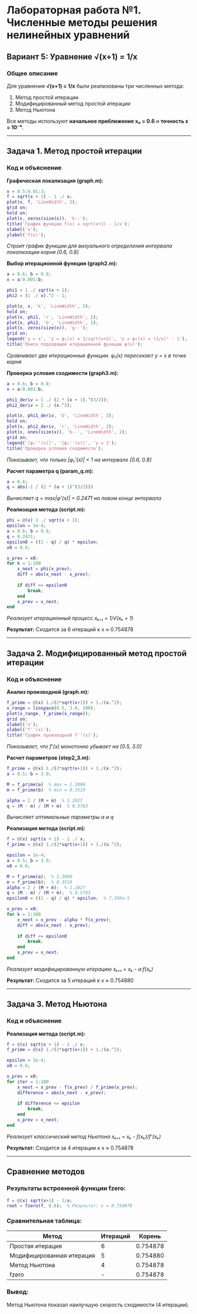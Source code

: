 # Лабораторная работа №1. Численные методы решения нелинейных уравнений
## Вариант 5: Уравнение √(x+1) = 1/x

### Общее описание
Для уравнения **√(x+1) = 1/x** были реализованы три численных метода:
1. Метод простой итерации
2. Модифицированный метод простой итерации  
3. Метод Ньютона

Все методы используют **начальное приближение x₀ = 0.6** и **точность ε = 10⁻⁴**.

---

## Задача 1. Метод простой итерации

### Код и объяснение

**Графическая локализация (graph.m):**
```matlab
x = 0.5:0.01:3;
f = sqrt(x + 1) - 1 ./ x;
plot(x, f, 'LineWidth', 2);
grid on;
hold on;
plot(x, zeros(size(x)), 'k--');
title('График функции f(x) = sqrt(x+1) - 1/x');
xlabel('x');
ylabel('f(x)');
```
*Строит график функции для визуального определения интервала локализации корня [0.6, 0.8]*

**Выбор итерационной функции (graph2.m):**
```matlab
a = 0.6; b = 0.8;
x = a:0.001:b;

phi1 = 1 ./ sqrt(x + 1);
phi2 = (1 ./ x).^2 - 1;

plot(x, x, 'k', 'LineWidth', 2);
hold on;
plot(x, phi1, 'r', 'LineWidth', 2);
plot(x, phi2, 'b', 'LineWidth', 2);
plot(x, zeros(size(x)), 'g--');
grid on;
legend('y = x', 'y = φ₁(x) = 1/sqrt(x+1)', 'y = φ₂(x) = (1/x)² - 1');
title('Поиск подходящей итерационной функции φ(x)');
```
*Сравнивает две итерационные функции. φ₁(x) пересекает y = x в точке корня*

**Проверка условия сходимости (graph3.m):**
```matlab
a = 0.6; b = 0.8;
x = a:0.001:b;

phi1_deriv = 1 ./ (2 * (x + 1).^(3/2));
phi2_deriv = 2 ./ (x.^3);

plot(x, phi1_deriv, 'b', 'LineWidth', 2);
hold on;
plot(x, phi2_deriv, 'r', 'LineWidth', 2);
plot(x, ones(size(x)), 'k--', 'LineWidth', 2);
grid on;
legend('|φ₁''(x)|', '|φ₂''(x)|', 'y = 1');
title('Проверка условия сходимости');
```
*Показывает, что только |φ₁'(x)| < 1 на интервале [0.6, 0.8]*

**Расчет параметра q (param_q.m):**
```matlab
a = 0.6;
q = abs(-1 / (2 * (a + 1)^(3/2)))
```
*Вычисляет q = max|φ'(x)| = 0.2471 на левом конце интервала*

**Реализация метода (script.m):**
```matlab
phi = @(x) 1 ./ sqrt(x + 1);
epsilon = 1e-4;
a = 0.6; b = 0.8;
q = 0.2471;
epsilon0 = ((1 - q) / q) * epsilon;
x0 = 0.6;

x_prev = x0;
for k = 1:100
    x_next = phi(x_prev);
    diff = abs(x_next - x_prev);
    
    if diff <= epsilon0
        break;
    end
    x_prev = x_next;
end
```
*Реализует итерационный процесс xₖ₊₁ = 1/√(xₖ + 1)*

**Результат:** Сходится за 6 итераций к x ≈ 0.754878

---

## Задача 2. Модифицированный метод простой итерации

### Код и объяснение

**Анализ производной (graph.m):**
```matlab
f_prime = @(x) 1./(2*sqrt(x+1)) + 1./(x.^2);
x_range = linspace(0.5, 3.0, 100);
plot(x_range, f_prime(x_range));
grid on;
xlabel('x');
ylabel('f''(x)');
title('График производной f''(x)');
```
*Показывает, что f'(x) монотонно убывает на [0.5, 3.0]*

**Расчет параметров (step2_3.m):**
```matlab
f_prime = @(x) 1./(2*sqrt(x+1)) + 1./(x.^2);
a = 0.5; b = 3.0;

M = f_prime(a)  % max = 1.3090
m = f_prime(b)  % min = 0.3519

alpha = 2 / (M + m)  % 1.2027
q = (M - m) / (M + m)  % 0.5763
```
*Вычисляет оптимальные параметры α и q*

**Реализация метода (script.m):**
```matlab
f = @(x) sqrt(x + 1) - 1 ./ x;
f_prime = @(x) 1./(2*sqrt(x+1)) + 1./(x.^2);

epsilon = 1e-4;
a = 0.5; b = 3.0;
x0 = 0.6;

M = f_prime(a);  % 1.3090
m = f_prime(b);  % 0.3519
alpha = 2 / (M + m);  % 1.2027
q = (M - m) / (M + m);  % 0.5763
epsilon0 = ((1 - q) / q) * epsilon;  % 7.356e-5

x_prev = x0;
for k = 1:100
    x_next = x_prev - alpha * f(x_prev);
    diff = abs(x_next - x_prev);
    
    if diff <= epsilon0
        break;
    end
    x_prev = x_next;
end
```
*Реализует модифицированную итерацию xₖ₊₁ = xₖ - α·f(xₖ)*

**Результат:** Сходится за 5 итераций к x ≈ 0.754880

---

## Задача 3. Метод Ньютона

### Код и объяснение

**Реализация метода (script.m):**
```matlab
f = @(x) sqrt(x + 1) - 1 ./ x;
f_prime = @(x) 1./(2*sqrt(x+1)) + 1./(x.^2);

epsilon = 1e-4;
x0 = 0.6;

x_prev = x0;
for iter = 1:100
    x_next = x_prev - f(x_prev) / f_prime(x_prev);
    difference = abs(x_next - x_prev);
    
    if difference <= epsilon
        break;
    end
    x_prev = x_next;
end
```
*Реализует классический метод Ньютона xₖ₊₁ = xₖ - f(xₖ)/f'(xₖ)*

**Результат:** Сходится за 4 итерации к x ≈ 0.754878

---

## Сравнение методов

### Результаты встроенной функции fzero:
```matlab
f = @(x) sqrt(x+1) - 1/x;
root = fzero(f, 0.6);  % Результат: x = 0.754878
```

### Сравнительная таблица:
| Метод | Итераций | Корень |
|-------|----------|---------|
| Простая итерация | 6 | 0.754878 |
| Модифицированная итерация | 5 | 0.754880 |
| Метод Ньютона | 4 | 0.754878 |
| fzero | - | 0.754878 |

### Вывод:
Метод Ньютона показал наилучшую скорость сходимости (4 итерации). 

